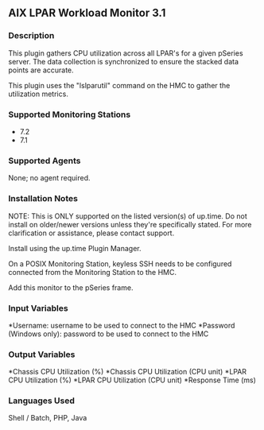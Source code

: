 ## AIX LPAR Workload Monitor 3.1

### Description
This plugin gathers CPU utilization across all LPAR's for a given pSeries server. The data collection is synchronized to ensure the stacked data points are accurate. 

This plugin uses the "lslparutil" command on the HMC to gather the utilization metrics.

### Supported Monitoring Stations
* 7.2
* 7.1

### Supported Agents
None; no agent required.

### Installation Notes
NOTE: This is ONLY supported on the listed version(s) of up.time. Do not install on older/newer versions unless they're specifically stated. For more clarification or assistance, please contact support.

Install using the up.time Plugin Manager.

On a POSIX Monitoring Station, keyless SSH needs to be configured connected from the Monitoring Station to the HMC. 

Add this monitor to the pSeries frame. 


### Input Variables
*Username: username to be used to connect to the HMC
*Password (Windows only): password to be used to connect to the HMC

### Output Variables
*Chassis CPU Utilization (%)
*Chassis CPU Utilization (CPU unit)
*LPAR CPU Utilization (%)
*LPAR CPU Utilization (CPU unit)
*Response Time (ms)

### Languages Used
Shell / Batch, PHP, Java


